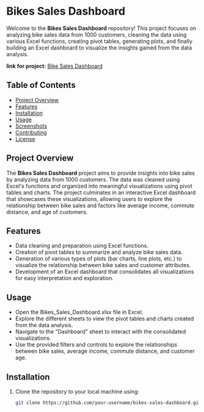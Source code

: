 
# Bikes Sales Dashboard

Welcome to the **Bikes Sales Dashboard** repository! This project focuses on analyzing bike sales data from 1000 customers, cleaning the data using various Excel functions, creating pivot tables, generating plots, and finally building an Excel dashboard to visualize the insights gained from the data analysis.

**link for project:** [Bike Sales Dashboard](https://1drv.ms/x/s!Amf2uN5Wh_VHgS61dac-fQjOolhe?e=HYYZKF)

## Table of Contents

- [Project Overview](#project-overview)
- [Features](#features)
- [Installation](#installation)
- [Usage](#usage)
- [Screenshots](#screenshots)
- [Contributing](#contributing)
- [License](#license)

## Project Overview

The **Bikes Sales Dashboard** project aims to provide insights into bike sales by analyzing data from 1000 customers. The data was cleaned using Excel's functions and organized into meaningful visualizations using pivot tables and charts. The project culminates in an interactive Excel dashboard that showcases these visualizations, allowing users to explore the relationship between bike sales and factors like average income, commute distance, and age of customers.

## Features

- Data cleaning and preparation using Excel functions.
- Creation of pivot tables to summarize and analyze bike sales data.
- Generation of various types of plots (bar charts, line plots, etc.) to visualize the relationship between bike sales and customer attributes.
- Development of an Excel dashboard that consolidates all visualizations for easy interpretation and exploration.

## Usage

- Open the Bikes_Sales_Dashboard.xlsx file in Excel.
- Explore the different sheets to view the pivot tables and charts created from the data analysis.
- Navigate to the "Dashboard" sheet to interact with the consolidated visualizations.
- Use the provided filters and controls to explore the relationships between bike sales, average income, commute distance, and customer age.

## Installation

1. Clone the repository to your local machine using:

   ```bash
   git clone https://github.com/your-username/bikes-sales-dashboard.git


